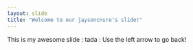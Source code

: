 ```yaml
---
layout: slide
title: "Welcome to our jaysoncnsre's slide!"
---
```

This is my awesome slide : tada :
Use the left arrow to go back!
